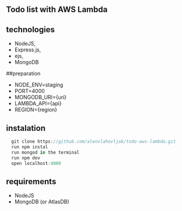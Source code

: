 ## Todo list with AWS Lambda

## technologies
* NodeJS,
* Express.js,
* ejs,
* MongoDB

##preparation
* NODE_ENV=staging
* PORT=4000
* MONGODB_URI={uri}
* LAMBDA_API={api}
* REGION={region}

## instalation
```node.js
  git clone https://github.com/alenvlahovljak/todo-aws-lambda.git
  run npm instal
  run mongod in the terminal
  run npm dev
  open localhost:4000
  ```
## requirements
  * NodeJS
  * MongoDB (or AtlasDB)
